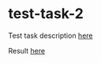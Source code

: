 # test-task-2
Test task description [here](https://docviewer.yandex.ru/view/0/?*=zjWsuRe97PGwK6DDIpPbI1t3HDR7InVybCI6InlhLWRpc2stcHVibGljOi8vVXFqK3VwczUxdG1nWUkzWlBTL0pUbnFxM3JjYyt5WWRMWFVTTEFVemNvSGVhbmtsRlhvYTJRSCsxTGYvUXNSQ3EvSjZicG1SeU9Kb25UM1ZvWG5EYWc9PSIsInRpdGxlIjoi0KLQtdGB0YLQvtCy0L7QtSBSZWFjdF9WdWUucGRmIiwibm9pZnJhbWUiOmZhbHNlLCJ1aWQiOiIwIiwidHMiOjE1NzYxMzIzNTMxMzN9)

Result [here](http://test-task2_nikiforov.surge.sh/)
